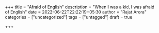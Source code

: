 +++
title = "Afraid of English"
description = "When I was a kid, I was afraid of English"
date = 2022-06-22T22:22:19+05:30
author = "Rajat Arora"
categories = ["uncategorized"]
tags = ["untagged"]
draft = true

+++

